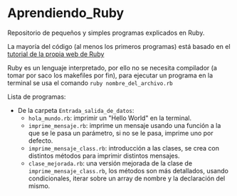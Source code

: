 # Aprendiendo_Ruby

Repositorio de pequeños y simples programas explicados en Ruby.  

La mayoría del código (al menos los primeros programas) está basado en el [tutorial de la propia web de Ruby](https://www.ruby-lang.org/en/documentation/quickstart/) 

Ruby es un lenguaje interpretado, por ello no se necesita compilador (a tomar por saco los makefiles por fin), para ejecutar un programa en la terminal se usa el comando `ruby nombre_del_archivo.rb`

Lista de programas:  
- De la carpeta `Entrada_salida_de_datos`:
	- `hola_mundo.rb`: imprimir un "Hello World" en la terminal.  
	- `imprime_mensaje.rb`: imprime un mensaje usando una función a la que se le pasa un parámetro, si no se le pasa, imprime uno por defecto.  
	- `imprime_mensaje_class.rb`: introducción a las clases, se crea con distintos métodos para imprimir distintos mensajes.  
	- `clase_mejorada.rb`: una versión mejorada de la clase de `imprime_mensaje_class.rb`, los métodos son más detallados, usando condicionales, iterar sobre un array de nombre y la declaración del mismo.
